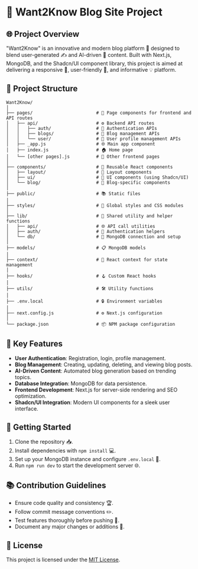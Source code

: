 
# 🌟 Want2Know Blog Site Project

## 🌐 Project Overview

"Want2Know" is an innovative and modern blog platform 📰 designed to blend user-generated ✍️ and AI-driven 🤖 content. Built with Next.js, MongoDB, and the Shadcn/UI component library, this project is aimed at delivering a responsive 📱, user-friendly 👥, and informative 💡 platform.

## 📂 Project Structure

```
Want2Know/
│
├── pages/                        # 📄 Page components for frontend and API routes
│   ├── api/                      # ⚙️ Backend API routes
│   │   ├── auth/                 # 🔐 Authentication APIs
│   │   ├── blogs/                # 📝 Blog management APIs
│   │   └── user/                 # 👤 User profile management APIs
│   ├── _app.js                   # 🌐 Main app component
│   ├── index.js                  # 🏠 Home page
│   └── [other pages].js          # 📑 Other frontend pages
│
├── components/                   # 🧩 Reusable React components
│   ├── layout/                   # 📐 Layout components
│   ├── ui/                       # 🎨 UI components (using Shadcn/UI)
│   └── blog/                     # 📖 Blog-specific components
│
├── public/                       # 📚 Static files
│
├── styles/                       # 🎨 Global styles and CSS modules
│
├── lib/                          # 🔧 Shared utility and helper functions
│   ├── api/                      # 🌐 API call utilities
│   ├── auth/                     # 🔑 Authentication helpers
│   └── db/                       # 💾 MongoDB connection and setup
│
├── models/                       # 📋 MongoDB models
│
├── context/                      # 💭 React context for state management
│
├── hooks/                        # 🪝 Custom React hooks
│
├── utils/                        # 🛠️ Utility functions
│
├── .env.local                    # 🔒 Environment variables
│
├── next.config.js                # ⚙️ Next.js configuration
│
└── package.json                  # 📦 NPM package configuration
```

## 🔑 Key Features

- **User Authentication**: Registration, login, profile management.
- **Blog Management**: Creating, updating, deleting, and viewing blog posts.
- **AI-Driven Content**: Automated blog generation based on trending topics.
- **Database Integration**: MongoDB for data persistence.
- **Frontend Development**: Next.js for server-side rendering and SEO optimization.
- **Shadcn/UI Integration**: Modern UI components for a sleek user interface.

## 🚀 Getting Started

1. Clone the repository 📥.
2. Install dependencies with `npm install` 💻.
3. Set up your MongoDB instance and configure `.env.local` 🔧.
4. Run `npm run dev` to start the development server 🌐.

## 📚 Contribution Guidelines

- Ensure code quality and consistency 🏆.
- Follow commit message conventions ✏️.
- Test features thoroughly before pushing 🧪.
- Document any major changes or additions 📝.

## 📃 License

This project is licensed under the [MIT License](LICENSE).

